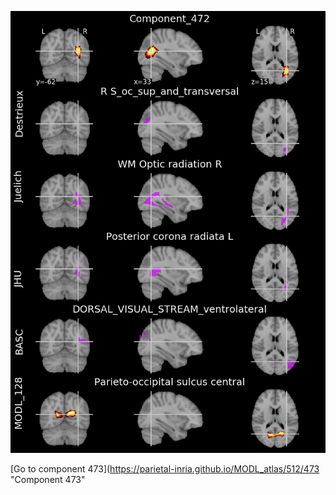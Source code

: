 


![472](preliminary/472.jpg "Component 472")

[Go to component 473](https://parietal-inria.github.io/MODL_atlas/512/473 "Component 473"